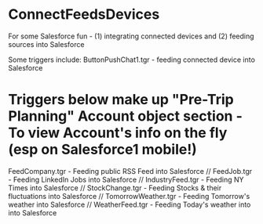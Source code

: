 # ConnectFeedsDevices
For some Salesforce fun - (1) integrating connected devices and (2) feeding sources into Salesforce

Some triggers include:
ButtonPushChat1.tgr - feeding connected device into Salesforce

# Triggers below make up "Pre-Trip Planning" Account object section - To view Account's info on the fly (esp on Salesforce1 mobile!)
FeedCompany.tgr - Feeding public RSS Feed into Salesforce //
FeedJob.tgr - Feeding LinkedIn Jobs into Salesforce //
IndustryFeed.tgr - Feeding NY Times into Salesforce //
StockChange.tgr - Feeding Stocks & their fluctuations into Salesforce //
TomorrowWeather.tgr - Feeding Tomorrow's weather into Salesforce //
WeatherFeed.tgr - Feeding Today's weather into into Salesforce
